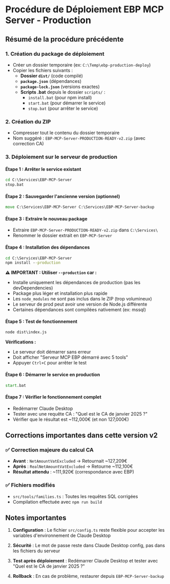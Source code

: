 # Procédure de Déploiement EBP MCP Server - Production

## Résumé de la procédure précédente

### 1. Création du package de déploiement
- Créer un dossier temporaire (ex: `C:\Temp\ebp-production-deploy`)
- Copier les fichiers suivants :
  - **Dossier `dist/`** (code compilé)
  - **`package.json`** (dépendances)
  - **`package-lock.json`** (versions exactes)
  - **Scripts .bat** depuis le dossier `scripts/` :
    - `install.bat` (pour npm install)
    - `start.bat` (pour démarrer le service)
    - `stop.bat` (pour arrêter le service)

### 2. Création du ZIP
- Compresser tout le contenu du dossier temporaire
- Nom suggéré : `EBP-MCP-Server-PRODUCTION-READY-v2.zip` (avec correction CA)

### 3. Déploiement sur le serveur de production

#### Étape 1 : Arrêter le service existant
```cmd
cd C:\Services\EBP-MCP-Server
stop.bat
```

#### Étape 2 : Sauvegarder l'ancienne version (optionnel)
```cmd
move C:\Services\EBP-MCP-Server C:\Services\EBP-MCP-Server-backup
```

#### Étape 3 : Extraire le nouveau package
- Extraire `EBP-MCP-Server-PRODUCTION-READY-v2.zip` dans `C:\Services\`
- Renommer le dossier extrait en `EBP-MCP-Server`

#### Étape 4 : Installation des dépendances
```cmd
cd C:\Services\EBP-MCP-Server
npm install --production
```
**⚠️ IMPORTANT : Utiliser `--production` car :**
- Installe uniquement les dépendances de production (pas les devDependencies)
- Package plus léger et installation plus rapide
- Les `node_modules` ne sont pas inclus dans le ZIP (trop volumineux)
- Le serveur de prod peut avoir une version de Node.js différente
- Certaines dépendances sont compilées nativement (ex: mssql)

#### Étape 5 : Test de fonctionnement
```cmd
node dist\index.js
```
**Vérifications :**
- Le serveur doit démarrer sans erreur
- Doit afficher "Serveur MCP EBP démarré avec 5 tools"
- Appuyer `Ctrl+C` pour arrêter le test

#### Étape 6 : Démarrer le service en production
```cmd
start.bat
```

#### Étape 7 : Vérifier le fonctionnement complet
- Redémarrer Claude Desktop
- Tester avec une requête CA : "Quel est le CA de janvier 2025 ?"
- Vérifier que le résultat est ~112,000€ (et non 127,000€)

## Corrections importantes dans cette version v2

### ✅ Correction majeure du calcul CA
- **Avant** : `NetAmountVatExcluded` → Retournait ~127,209€
- **Après** : `RealNetAmountVatExcluded` → Retourne ~112,100€ 
- **Résultat attendu** : ~111,920€ (correspondance avec EBP)

### ✅ Fichiers modifiés
- `src/tools/families.ts` : Toutes les requêtes SQL corrigées
- Compilation effectuée avec `npm run build`

## Notes importantes

1. **Configuration** : Le fichier `src/config.ts` reste flexible pour accepter les variables d'environnement de Claude Desktop

2. **Sécurité** : Le mot de passe reste dans Claude Desktop config, pas dans les fichiers du serveur

3. **Test après déploiement** : Redémarrer Claude Desktop et tester avec "Quel est le CA de janvier 2025 ?"

4. **Rollback** : En cas de problème, restaurer depuis `EBP-MCP-Server-backup`